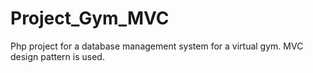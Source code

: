 # Project_Gym_MVC
Php project for a database management system for a virtual gym. MVC design pattern is used.
